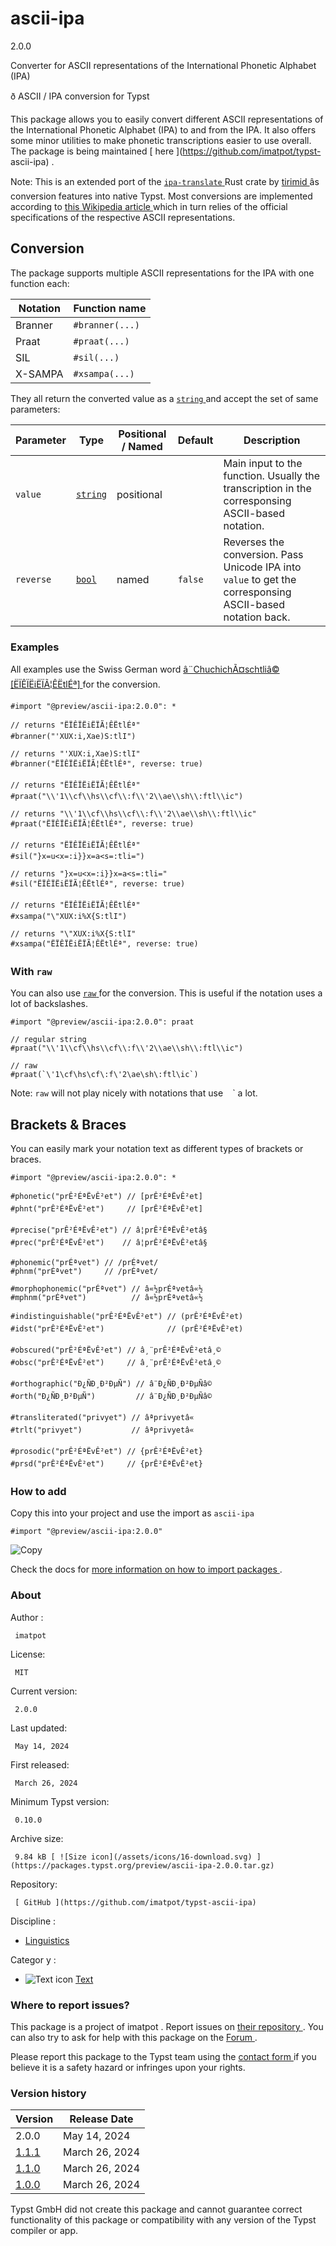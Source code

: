 #  ascii-ipa

2.0.0

Converter for ASCII representations of the International Phonetic Alphabet
(IPA)

ð ASCII / IPA conversion for Typst

This package allows you to easily convert different ASCII representations of
the International Phonetic Alphabet (IPA) to and from the IPA. It also offers
some minor utilities to make phonetic transcriptions easier to use overall.
The package is being maintained [ here ](https://github.com/imatpot/typst-
ascii-ipa) .

Note: This is an extended port of the [ ` ipa-translate `
](https://github.com/tirimid/ipa-translate) Rust crate by [ tirimid
](https://github.com/tirimid) âs conversion features into native Typst. Most
conversions are implemented according to [ this Wikipedia article
](https://en.wikipedia.org/wiki/Comparison_of_ASCII_encodings_of_the_International_Phonetic_Alphabet)
which in turn relies of the official specifications of the respective ASCII
representations.

##  Conversion

The package supports multiple ASCII representations for the IPA with one
function each:

Notation  |  Function name   
---|---  
Branner  |  ` #branner(...) `  
Praat  |  ` #praat(...) `  
SIL  |  ` #sil(...) `  
X-SAMPA  |  ` #xsampa(...) `  
  
They all return the converted value as a [ ` string `
](https://typst.app/docs/reference/foundations/str/) and accept the set of
same parameters:

Parameter  |  Type  |  Positional / Named  |  Default  |  Description   
---|---|---|---|---  
` value ` |  [ ` string ` ](https://typst.app/docs/reference/foundations/str/) |  positional  |  |  Main input to the function. Usually the transcription in the corresponsing ASCII-based notation.   
` reverse ` |  [ ` bool ` ](https://typst.app/docs/reference/foundations/bool/) |  named  |  ` false ` |  Reverses the conversion. Pass Unicode IPA into ` value ` to get the corresponsing ASCII-based notation back.   
  
###  Examples

All examples use the Swiss German word [ â¨ChuchichÃ¤schtliâ©
[ËÏÊÏËiËÏÃ¦ÊËtlÉª]
](https://als.wikipedia.org/wiki/Chuchich%C3%A4schtli) for the conversion.

    
    
    #import "@preview/ascii-ipa:2.0.0": *
    
    // returns "ËÏÊÏËiËÏÃ¦ÊËtlÉª"
    #branner("'XUX:i,Xae)S:tlI")
    
    // returns "'XUX:i,Xae)S:tlI"
    #branner("ËÏÊÏËiËÏÃ¦ÊËtlÉª", reverse: true)
    
    // returns "ËÏÊÏËiËÏÃ¦ÊËtlÉª"
    #praat("\\'1\\cf\\hs\\cf\\:f\\'2\\ae\\sh\\:ftl\\ic")
    
    // returns "\\'1\\cf\\hs\\cf\\:f\\'2\\ae\\sh\\:ftl\\ic"
    #praat("ËÏÊÏËiËÏÃ¦ÊËtlÉª", reverse: true)
    
    // returns "ËÏÊÏËiËÏÃ¦ÊËtlÉª"
    #sil("}x=u<x=:i}}x=a<s=:tli=")
    
    // returns "}x=u<x=:i}}x=a<s=:tli="
    #sil("ËÏÊÏËiËÏÃ¦ÊËtlÉª", reverse: true)
    
    // returns "ËÏÊÏËiËÏÃ¦ÊËtlÉª"
    #xsampa("\"XUX:i%X{S:tlI")
    
    // returns "\"XUX:i%X{S:tlI"
    #xsampa("ËÏÊÏËiËÏÃ¦ÊËtlÉª", reverse: true)
    

###  With ` raw `

You can also use [ ` raw ` ](https://typst.app/docs/reference/text/raw/) for
the conversion. This is useful if the notation uses a lot of backslashes.

    
    
    #import "@preview/ascii-ipa:2.0.0": praat
    
    // regular string
    #praat("\\'1\\cf\\hs\\cf\\:f\\'2\\ae\\sh\\:ftl\\ic")
    
    // raw
    #praat(`\'1\cf\hs\cf\:f\'2\ae\sh\:ftl\ic`)
    

Note: ` raw ` will not play nicely with notations that use ` ` ` a lot.

##  Brackets & Braces

You can easily mark your notation text as different types of brackets or
braces.

    
    
    #import "@preview/ascii-ipa:2.0.0": *
    
    #phonetic("prÊ²ÉªËvÊ²et") // [prÊ²ÉªËvÊ²et]
    #phnt("prÊ²ÉªËvÊ²et")     // [prÊ²ÉªËvÊ²et]
    
    #precise("prÊ²ÉªËvÊ²et") // â¦prÊ²ÉªËvÊ²etâ§
    #prec("prÊ²ÉªËvÊ²et")    // â¦prÊ²ÉªËvÊ²etâ§
    
    #phonemic("prÉªvet") // /prÉªvet/
    #phnm("prÉªvet")     // /prÉªvet/
    
    #morphophonemic("prÉªvet") // â«½prÉªvetâ«½
    #mphnm("prÉªvet")          // â«½prÉªvetâ«½
    
    #indistinguishable("prÊ²ÉªËvÊ²et") // (prÊ²ÉªËvÊ²et)
    #idst("prÊ²ÉªËvÊ²et")              // (prÊ²ÉªËvÊ²et)
    
    #obscured("prÊ²ÉªËvÊ²et") // â¸¨prÊ²ÉªËvÊ²etâ¸©
    #obsc("prÊ²ÉªËvÊ²et")     // â¸¨prÊ²ÉªËvÊ²etâ¸©
    
    #orthographic("Ð¿ÑÐ¸Ð²ÐµÑ") // â¨Ð¿ÑÐ¸Ð²ÐµÑâ©
    #orth("Ð¿ÑÐ¸Ð²ÐµÑ")         // â¨Ð¿ÑÐ¸Ð²ÐµÑâ©
    
    #transliterated("privyet") // âªprivyetâ«
    #trlt("privyet")           // âªprivyetâ«
    
    #prosodic("prÊ²ÉªËvÊ²et") // {prÊ²ÉªËvÊ²et}
    #prsd("prÊ²ÉªËvÊ²et")     // {prÊ²ÉªËvÊ²et}
    

###  How to add

Copy this into your project and use the import as  ` ascii-ipa `

    
    
    #import "@preview/ascii-ipa:2.0.0"

![Copy](/assets/icons/16-copy.svg)

Check the docs for  [ more information on how to import packages
](https://typst.app/docs/reference/scripting/#packages) .

###  About

Author  :

     imatpot 
License:

     MIT 
Current version:

     2.0.0 
Last updated:

     May 14, 2024 
First released:

     March 26, 2024 
Minimum Typst version:

     0.10.0 
Archive size:

     9.84 kB [ ![Size icon](/assets/icons/16-download.svg) ](https://packages.typst.org/preview/ascii-ipa-2.0.0.tar.gz)
Repository:

     [ GitHub ](https://github.com/imatpot/typst-ascii-ipa)
Discipline  :

    

  * [ Linguistics ](https://typst.app/universe/search/?discipline=linguistics)

Categor  y  :

    

  * ![Text icon](/assets/icons/16-text.svg) [ Text ](https://typst.app/universe/search/?category=text)

###  Where to report issues?

This  package  is a project of  imatpot  .  Report issues on  [ their
repository ](https://github.com/imatpot/typst-ascii-ipa) .  You can also try
to ask for help with this  package  on the  [ Forum ](https://forum.typst.app)
.

Please report this  package  to the Typst team using the  [ contact form
](https://typst.app/contact) if you believe it is a safety hazard or infringes
upon your rights.

###  Version history

Version  |  Release Date   
---|---  
2.0.0  |  May 14, 2024   
[ 1.1.1 ](https://typst.app/universe/package/ascii-ipa/1.1.1/) |  March 26, 2024   
[ 1.1.0 ](https://typst.app/universe/package/ascii-ipa/1.1.0/) |  March 26, 2024   
[ 1.0.0 ](https://typst.app/universe/package/ascii-ipa/1.0.0/) |  March 26, 2024   
  
Typst GmbH did not create this  package  and cannot guarantee correct
functionality of this  package  or compatibility with any version of the Typst
compiler or app.

